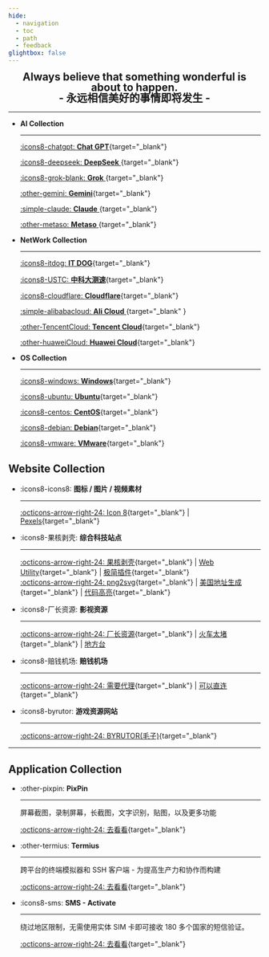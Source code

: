 ```yaml
---
hide:
  - navigation
  - toc
  - path
  - feedback
glightbox: false
---
```


<style>
  .md-typeset h1,
  .md-content__button {
    display: none;
  }
</style>

<h2 align="center" style="font-weight: bolder; margin-top: 0;line-height:1;">
  <b>Always believe that something wonderful is about to happen.</b>
  <br>- 永远相信美好的事情即将发生 -
</h2>

---

<div class="grid cards" markdown>

-   __AI Collection__

    ---

    [:icons8-chatgpt: __Chat GPT__](https://chat.openai.com/chat){target="_blank"}
    
    [:icons8-deepseek: __DeepSeek__ ](https://chat.deepseek.com/a/chat){target="_blank"}

    [:icons8-grok-blank: __Grok__ ](https://grok.com/){target="_blank"}

    [:other-gemini: __Gemini__](https://gemini.google.com/app){target="_blank"}

    [:simple-claude: __Claude__ ](https://claude.ai/){target="_blank"}

    [:other-metaso: __Metaso__ ](https://metaso.cn/){target="_blank"}

-   __NetWork Collection__

    ---

    [:icons8-itdog: __IT DOG__](https://www.itdog.cn/ping/){target="_blank"}

    [:icons8-USTC: __中科大测速__](https://test.ustc.edu.cn/){target="_blank"}

    [:icons8-cloudflare: __Cloudflare__](https://dash.cloudflare.com/){target="_blank"}

    [:simple-alibabacloud: __Ali Cloud__ ](https://home.console.aliyun.com/home/dashboard/ProductAndService){target="_blank" }

    [:other-TencentCloud: __Tencent Cloud__](https://console.cloud.tencent.com/){target="_blank"}

    [:other-huaweiCloud: __Huawei Cloud__](https://console.huaweicloud.com/console/){target="_blank"}

-   __OS Collection__

    ---

    [:icons8-windows: __Windows__](https://www.xitongku.com){target="_blank"}

    [:icons8-ubuntu: __Ubuntu__](https://mirrors.ustc.edu.cn/ubuntu-releases/){target="_blank"}

    [:icons8-centos: __CentOS__](https://vault.centos.org/){target="_blank"}

    [:icons8-debian: __Debian__](http://cdimage.debian.org/cdimage/archive/){target="_blank"}

    [:icons8-vmware: __VMware__](https://softwareupdate.vmware.com/cds/vmw-desktop/ws/){target="_blank"}
    
</div>


<!-- ## AI Collection

<div class="grid cards" markdown>

- :other-txyz: [__TXYZ__](https://app.txyz.ai/){target="_blank"}
- :octicons-ai-model-16: [__AIGC检测__](https://matrix.tencent.com/ai-detect/){target="_blank"}
- :other-speedai: [__SpeedAI降AIGC__](https://kuaipaper.com/home){target="_blank"}
- :fontawesome-brands-google-scholar: [__谷歌学术__](https://scholar.google.com/){target="_blank"}

</div> -->


## Website Collection

<div class="grid cards" markdown>

-   :icons8-icons8: __图标 / 图片 / 视频素材__

    ---

    [:octicons-arrow-right-24: Icon 8](https://igoutu.cn/icons){target="_blank"}
     | [Pexels](https://www.pexels.com/zh-cn/){target="_blank"}

-   :icons8-果核剥壳: __综合科技站点__

    ---

    [:octicons-arrow-right-24: 果核剥壳](https://www.ghxi.com/){target="_blank"}
     | [Web Utility](https://webutility.io/){target="_blank"}
     | [极简插件](https://chrome.zzzmh.cn/){target="_blank"}
    <br>[:octicons-arrow-right-24: png2svg](https://webutility.io/image-to-svg-converter){target="_blank"}
     | [美国地址生成](https://usaddressgen.com/){target="_blank"}
     | [代码高亮](https://highlightcode.com/){target="_blank"}

-   :icons8-厂长资源: __影视资源__

    ---

    [:octicons-arrow-right-24: 厂长资源](https://www.czzy.site/){target="_blank"}
     | [火车太堵](https://www.tdgo.shop/){target="_blank"}
     | [地方台](https://www.yangshipin.cn/tv/home)

-   :icons8-赔钱机场: __赔钱机场__

    ---

    [:octicons-arrow-right-24: 需要代理](https://xn--mes358aby2apfg.com/#/register?code=If4MXXad){target="_blank"}
     | [可以直连](https://xn--cp3a08l.com/#/register?code=7KiFX6Bk){target="_blank"}

-   :icons8-byrutor: __游戏资源网站__

    ---

    [:octicons-arrow-right-24: BYRUTOR(毛子)](https://byrutgame.org/){target="_blank"}

</div>

---

## Application Collection

<div class="grid cards" markdown>

-   :other-pixpin: __PixPin__

    ---

    屏幕截图，录制屏幕，长截图，文字识别，贴图，以及更多功能

    [:octicons-arrow-right-24: 去看看](https://pixpin.cn/){target="_blank"}

-   :other-termius: __Termius__

    ---

    跨平台的终端模拟器和 SSH 客户端 - 为提高生产力和协作而构建

    [:octicons-arrow-right-24: 去看看](https://termius.com/){target="_blank"}

-   :icons8-sms: __SMS - Activate__ 

    ---

    绕过地区限制，无需使用实体 SIM 卡即可接收 180 多个国家的短信验证。
    

    [:octicons-arrow-right-24: 去看看](https://sms-activate.guru/?ref=12351402){target="_blank"}

</div>